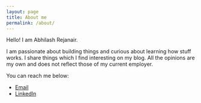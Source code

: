 ```yaml
---
layout: page
title: About me
permalink: /about/
---
```


Hello! I am Abhilash Rejanair. 

I am passionate about building things and curious about learning how stuff works. I share things which I find interesting on my blog. All the opinions are my own and does not reflect those of my current employer. 

You can reach me below:

- [Email](mailto:abhilash@rejanair.com)
- [LinkedIn](https://www.linkedin.com/in/abhilashrejanair/)